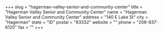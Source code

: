 +++
slug = "hagerman-valley-senior-and-community-center"
title = "Hagerman Valley Senior and Community Center"
name = "Hagerman Valley Senior and Community Center"
address = "140 E Lake St"
city = "Hagerman"
state = "ID"
postal = "83332"
website = ""
phone = "208-837-6120"
fax = ""
+++
